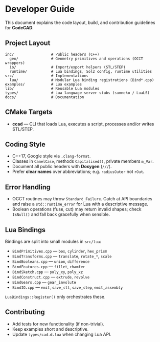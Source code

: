 # Developer Guide

This document explains the code layout, build, and contribution guidelines for **CodeCAD**.

## Project Layout

```
inc/                 # Public headers (C++)
  geo/               # Geometry primitives and operations (OCCT wrappers)
  io/                # Import/export helpers (STL/STEP)
  runtime/           # Lua bindings, Sol2 config, runtime utilities
src/                 # Implementations
  lua/               # Modular Lua binding registrations (Bind*.cpp)
examples/            # Lua examples
lib/                 # Reusable Lua modules
types/               # Lua language server stubs (sumneko / LuaLS)
docs/                # Documentation
```

## CMake Targets

- **ccad** — CLI that loads Lua, executes a script, processes and/or writes STL/STEP.

## Coding Style

- C++17, Google style via `.clang-format`.
- Classes in `CamelCase`, methods `Capitalised()`, private members `m_Var`.
- Document all public headers with **Doxygen** (`///`).
- Prefer **clear names** over abbreviations; e.g. `radiusOuter` not `rOut`.

## Error Handling

- OCCT routines may throw `Standard_Failure`. Catch at API boundaries and
  raise a `std::runtime_error` for Lua with a descriptive message.
- Boolean operations (fuse, cut) may return invalid shapes; check `IsNull()` and
  fall back gracefully when sensible.

## Lua Bindings

Bindings are split into small modules in `src/lua`:

- `BindPrimitives.cpp` — `box`, `cylinder`, `hex_prism`
- `BindTransforms.cpp` — `translate`, `rotate_*`, `scale`
- `BindBooleans.cpp` — `union`, `difference`
- `BindFeatures.cpp` — `fillet`, `chamfer`
- `BindSketch.cpp` — `poly_xy`, `poly_xz`
- `BindConstruct.cpp` — `extrude`, `revolve`
- `BindGears.cpp` — `gear_involute`
- `BindIO.cpp` — `emit`, `save_stl`, `save_step`, `emit_assembly`

`LuaBindings::Register()` only orchestrates these.

## Contributing

- Add tests for new functionality (if non-trivial).
- Keep examples short and descriptive.
- Update `types/cad.d.lua` when changing Lua API.
